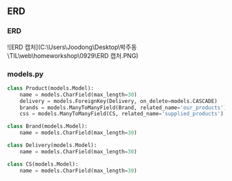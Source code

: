 ## ERD

### ERD

![ERD 캡처](C:\Users\Joodong\Desktop\박주동\TIL\web\homeworkshop\0929\ERD 캡처.PNG)



### models.py

```python
class Product(models.Model):
    name = models.CharField(max_length=30)
    delivery = models.ForeignKey(Delivery, on_delete=models.CASCADE)
    brands = models.ManyToManyField(Brand, related_name='our_products')
    css = models.ManyToManyField(CS, related_name='supplied_products')

class Brand(models.Model):
    name = models.CharField(max_length=30)

class Delivery(models.Model):
    name = models.CharField(max_length=30)

class CS(models.Model):
    name = models.CharField(max_length=30)
```

